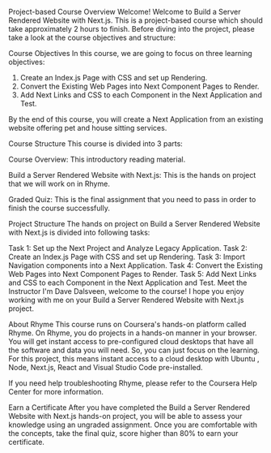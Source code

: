 Project-based Course Overview
Welcome!
Welcome to Build a Server Rendered Website with Next.js. This is a project-based course which should take approximately 2 hours to finish. Before diving into the project, please take a look at the course objectives and structure:

Course Objectives
In this course, we are going to focus on three learning objectives:

1. Create an Index.js Page with CSS and set up Rendering.
2. Convert the Existing Web Pages into Next Component Pages to Render.
3. Add Next Links and CSS to each Component in the Next Application and Test.

By the end of this course, you will create a Next Application from an existing website offering pet and house sitting services.

Course Structure
This course is divided into 3 parts:

Course Overview: This introductory reading material.

Build a Server Rendered Website with Next.js: This is the hands on project that we will work on in Rhyme.

Graded Quiz: This is the final assignment that you need to pass in order to finish the course successfully.

Project Structure
The hands on project on Build a Server Rendered Website with Next.js is divided into following tasks:

Task 1: Set up the Next Project and Analyze Legacy Application.
Task 2: Create an Index.js Page with CSS and set up Rendering.
Task 3: Import Navigation components into a Next Application.
Task 4: Convert the Existing Web Pages into Next Component Pages to Render.
Task 5: Add Next Links and CSS to each Component in the Next Application and Test.
Meet the Instructor
I'm Dave Dalsveen, welcome to the course! I hope you enjoy working with me on your Build a Server Rendered Website with Next.js project.

About Rhyme
This course runs on Coursera's hands-on platform called Rhyme. On Rhyme, you do projects in a hands-on manner in your browser. You will get instant access to pre-configured cloud desktops that have all the software and data you will need. So, you can just focus on the learning. For this project, this means instant access to a cloud desktop with Ubuntu , Node, Next.js, React and Visual Studio Code pre-installed.

If you need help troubleshooting Rhyme, please refer to the Coursera Help Center for more information.

Earn a Certificate
After you have completed the Build a Server Rendered Website with Next.js hands-on project, you will be able to assess your knowledge using an ungraded assignment. Once you are comfortable with the concepts, take the final quiz, score higher than 80% to earn your certificate.
